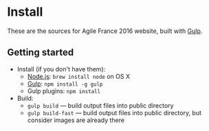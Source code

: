 # Install

These are the sources for Agile France 2016 website, built with [Gulp](http://gulpjs.com).

## Getting started
* Install (if you don't have them):
    * [Node.js](https://nodejs.org): `brew install node` on OS X
    * [Gulp](http://gulpjs.com/): `npm install -g gulp`
    * Gulp plugins: `npm install`
* Build:
    * `gulp build` — build output files into public directory
    * `gulp build-fast` — build output files into public directory, but consider images are already there
